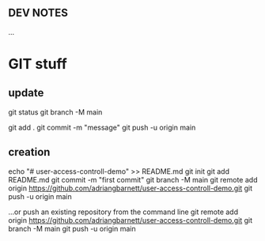 ## DEV NOTES
...





# GIT stuff
## update
git status
git branch -M main

git add .
git commit -m "message"
git push -u origin main



## creation
echo "# user-access-controll-demo" >> README.md
git init
git add README.md
git commit -m "first commit"
git branch -M main
git remote add origin https://github.com/adriangbarnett/user-access-controll-demo.git
git push -u origin main

…or push an existing repository from the command line
git remote add origin https://github.com/adriangbarnett/user-access-controll-demo.git
git branch -M main
git push -u origin main